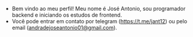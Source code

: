 - Bem vindo ao meu perfil! Meu nome é José Antonio, sou programador backend e iniciando os estudos de frontend.
- Você pode entrar em contato por telegram (https://t.me/jant12) ou pelo email (andradejoseantonio01@gmail.com).
